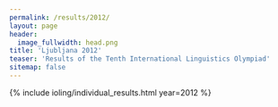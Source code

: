 ```yaml
---
permalink: /results/2012/
layout: page
header:
  image_fullwidth: head.png
title: 'Ljubljana 2012'
teaser: 'Results of the Tenth International Linguistics Olympiad'
sitemap: false
---
```


{% include ioling/individual_results.html year=2012 %}